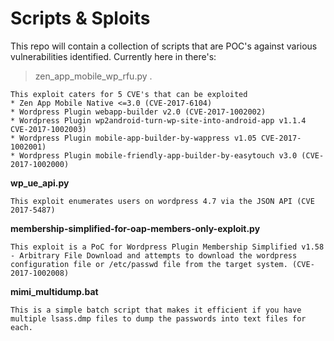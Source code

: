 # Scripts & Sploits

This repo will contain a collection of scripts that are POC's against various vulnerabilities identified. Currently here in there's: 

>zen_app_mobile_wp_rfu.py
.

``` 
This exploit caters for 5 CVE's that can be exploited
* Zen App Mobile Native <=3.0 (CVE-2017-6104)
* Wordpress Plugin webapp-builder v2.0 (CVE-2017-1002002)
* Wordpress Plugin wp2android-turn-wp-site-into-android-app v1.1.4 CVE-2017-1002003)
* Wordpress Plugin mobile-app-builder-by-wappress v1.05 CVE-2017-1002001)
* Wordpress Plugin mobile-friendly-app-builder-by-easytouch v3.0 (CVE-2017-1002000)

```

**wp_ue_api.py**
 ``` 
 This exploit enumerates users on wordpress 4.7 via the JSON API (CVE 2017-5487)
 
 ```
 
**membership-simplified-for-oap-members-only-exploit.py**
 ``` 
 This exploit is a PoC for Wordpress Plugin Membership Simplified v1.58 - Arbitrary File Download and attempts to download the wordpress configuration file or /etc/passwd file from the target system. (CVE-2017-1002008)
 
 ```
  
**mimi_multidump.bat**
 ``` 
 This is a simple batch script that makes it efficient if you have multiple lsass.dmp files to dump the passwords into text files for each. 
 
 ```

